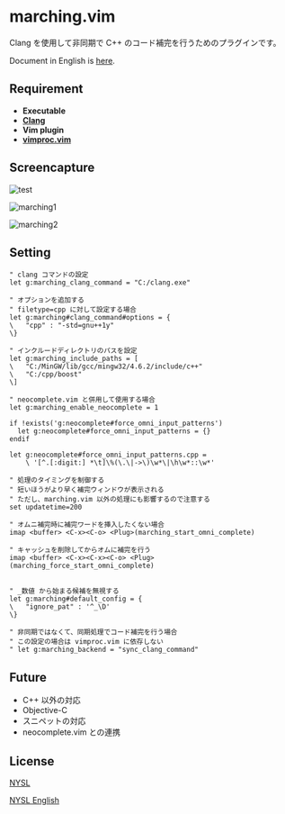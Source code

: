 # marching.vim

Clang を使用して非同期で C++ のコード補完を行うためのプラグインです。

Document in English is [here](https://github.com/osyo-manga/vim-marching/blob/master/doc/marching.txt).

## Requirement

* __Executable__
 * __[Clang](http://clang.llvm.org/)__
* __Vim plugin__
 * __[vimproc.vim](https://github.com/Shougo/vimproc.vim)__


## Screencapture
![test](https://f.cloud.github.com/assets/214488/1419479/bf4c31d6-3fcc-11e3-97fb-928f8006691e.gif)

![marching1](https://f.cloud.github.com/assets/214488/1320244/ff09818e-334c-11e3-8569-075f31b50984.gif)


![marching2](https://f.cloud.github.com/assets/214488/1320247/0d6e8e5e-334d-11e3-9a62-3b586a247144.gif)


## Setting
```vim
" clang コマンドの設定
let g:marching_clang_command = "C:/clang.exe"

" オプションを追加する
" filetype=cpp に対して設定する場合
let g:marching#clang_command#options = {
\	"cpp" : "-std=gnu++1y"
\}

" インクルードディレクトリのパスを設定
let g:marching_include_paths = [
\	"C:/MinGW/lib/gcc/mingw32/4.6.2/include/c++"
\	"C:/cpp/boost"
\]

" neocomplete.vim と併用して使用する場合
let g:marching_enable_neocomplete = 1

if !exists('g:neocomplete#force_omni_input_patterns')
  let g:neocomplete#force_omni_input_patterns = {}
endif

let g:neocomplete#force_omni_input_patterns.cpp =
	\ '[^.[:digit:] *\t]\%(\.\|->\)\w*\|\h\w*::\w*'

" 処理のタイミングを制御する
" 短いほうがより早く補完ウィンドウが表示される
" ただし、marching.vim 以外の処理にも影響するので注意する
set updatetime=200

" オムニ補完時に補完ワードを挿入したくない場合
imap <buffer> <C-x><C-o> <Plug>(marching_start_omni_complete)

" キャッシュを削除してからオムに補完を行う
imap <buffer> <C-x><C-x><C-o> <Plug>(marching_force_start_omni_complete)


" _数値 から始まる候補を無視する
let g:marching#default_config = {
\	"ignore_pat" : '^_\D'
\}

" 非同期ではなくて、同期処理でコード補完を行う場合
" この設定の場合は vimproc.vim に依存しない
" let g:marching_backend = "sync_clang_command"
```


## Future

* C++ 以外の対応
 * Objective-C
* スニペットの対応
* neocomplete.vim との連携


## License

[NYSL](http://www.kmonos.net/nysl/)

[NYSL English](http://www.kmonos.net/nysl/index.en.html)


